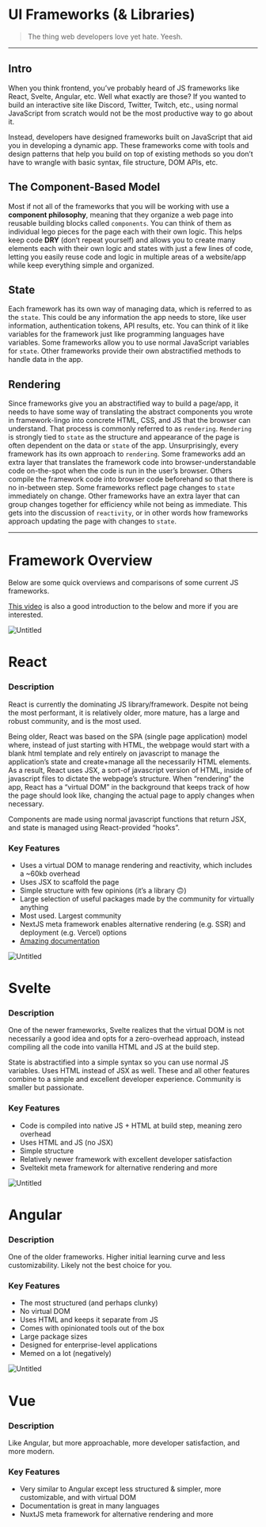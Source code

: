 # UI Frameworks (& Libraries)

> The thing web developers love yet hate. Yeesh.
> 

---

## Intro

When you think frontend, you’ve probably heard of JS frameworks like React, Svelte, Angular, etc. Well what exactly are those? If you wanted to build an interactive site like Discord, Twitter, Twitch, etc., using normal JavaScript from scratch would not be the most productive way to go about it. 

Instead, developers have designed frameworks built on JavaScript that aid you in developing a dynamic app. These frameworks come with tools and design patterns that help you build on top of existing methods so you don’t have to wrangle with basic syntax, file structure, DOM APIs, etc. 

## The Component-Based Model

Most if not all of the frameworks that you will be working with use a **component philosophy**, meaning that they organize a web page into reusable building blocks called `components`. You can think of them as individual lego pieces for the page each with their own logic. This helps keep code **DRY** (don’t repeat yourself) and allows you to create many elements each with their own logic and states with just a few lines of code, letting you easily reuse code and logic in multiple areas of a website/app while keep everything simple and organized.

## State

Each framework has its own way of managing data, which is referred to as the `state`. This could be any information the app needs to store, like user information, authentication tokens, API results, etc. You can think of it like variables for the framework just like programming languages have variables. Some frameworks allow you to use normal JavaScript variables for `state`. Other frameworks provide their own abstractified methods to handle data in the app. 

## Rendering

Since frameworks give you an abstractified way to build a page/app, it needs to have some way of translating the abstract components you wrote in framework-lingo into concrete HTML, CSS, and JS that the browser can understand. That process is commonly referred to as `rendering`. `Rendering` is strongly tied to `state` as the structure and appearance of the page is often dependent on the data or `state` of the app. Unsurprisingly, every framework has its own approach to `rendering`. Some frameworks add an extra layer that translates the framework code into browser-understandable code on-the-spot when the code is run in the user’s browser. Others compile the framework code into browser code beforehand so that there is no in-between step. Some frameworks reflect page changes to `state` immediately on change. Other frameworks have an extra layer that can group changes together for efficiency while not being as immediate. This gets into the discussion of `reactivity`,  or in other words how frameworks approach updating the page with changes to `state`.

---

# Framework Overview

Below are some quick overviews and comparisons of some current JS frameworks.

[This video](https://www.youtube.com/watch?v=cuHDQhDhvPE&ab_channel=Fireship) is also a good introduction to the below and more if you are interested.

 

![Untitled](UI%20Frameworks%20(&%20Libraries)%203aaf9b90aa4c4502976d7301e62aa00c/Untitled.png)

# React

### Description

React is currently the dominating JS library/framework. Despite not being the most performant, it is relatively older, more mature, has a large and robust community, and is the most used. 

Being older, React was based on the SPA (single page application) model where, instead of just starting with HTML, the webpage would start with a blank html template and rely entirely on javascript to manage the application’s state and create+manage all the necessarily HTML elements. As a result, React uses JSX, a sort-of javascript version of HTML, inside of javascript files to dictate the webpage’s structure. When “rendering” the app, React has a “virtual DOM” in the background that keeps track of how the page should look like, changing the actual page to apply changes when necessary. 

Components are made using normal javascript functions that return JSX, and state is managed using React-provided “hooks”.

### Key Features

- Uses a virtual DOM to manage rendering and reactivity, which includes a ~60kb overhead
- Uses JSX to scaffold the page
- Simple structure with few opinions (it’s a library 🙃)
- Large selection of useful packages made by the community for virtually anything
- Most used. Largest community
- NextJS meta framework enables alternative rendering (e.g. SSR) and deployment (e.g. Vercel) options
- [Amazing documentation](https://beta.reactjs.org/)

![Untitled](UI%20Frameworks%20(&%20Libraries)%203aaf9b90aa4c4502976d7301e62aa00c/Untitled%201.png)

# Svelte

### Description

One of the newer frameworks, Svelte realizes that the virtual DOM is not necessarily a good idea and opts for a zero-overhead approach, instead compiling all the code into vanilla HTML and JS at the build step. 

State is abstractified into a simple syntax so you can use normal JS variables. Uses HTML instead of JSX as well. These and all other features combine to a simple and excellent developer experience. Community is smaller but passionate. 

### Key Features

- Code is compiled into native JS + HTML at build step, meaning zero overhead
- Uses HTML and JS (no JSX)
- Simple structure
- Relatively newer framework with excellent developer satisfaction
- Sveltekit meta framework for alternative rendering and more

![Untitled](UI%20Frameworks%20(&%20Libraries)%203aaf9b90aa4c4502976d7301e62aa00c/Untitled%202.png)

# Angular

### Description

One of the older frameworks. Higher initial learning curve and less customizability. Likely not the best choice for you.

### Key Features

- The most structured (and perhaps clunky)
- No virtual DOM
- Uses HTML and keeps it separate from JS
- Comes with opinionated tools out of the box
- Large package sizes
- Designed for enterprise-level applications
- Memed on a lot (negatively)

![Untitled](UI%20Frameworks%20(&%20Libraries)%203aaf9b90aa4c4502976d7301e62aa00c/Untitled%203.png)

# Vue

### Description

Like Angular, but more approachable, more developer satisfaction, and more modern.

### Key Features

- Very similar to Angular except less structured & simpler, more customizable, and with virtual DOM
- Documentation is great in many languages
- NuxtJS meta framework for alternative rendering and more